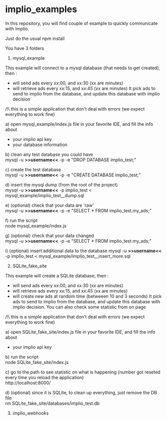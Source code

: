 # implio_examples 


In this repository, you will find couple of example to quickly communicate with Implio.

Just do the usual 
npm install

You have 3 folders

1. mysql_example

  This example will connect to a mysql database (that needs to get created), then :
   - will send ads every xx:00, and xx:30 (xx are minutes)
   - will retrieve ads every xx:15, and xx:45 (xx are minutes)
  It pick ads to send to implio from the database, and update this database with implio decision

  /!\ this is a simple application that don't deal with errors (we expect everything to work fine)


 a) open mysql_example/index.js file in your favorite IDE, and fill the info about
  - your implio api key
  - your database information 
   
  
 b) clean any test database you could have  
 mysql -u __>>username<<__ -p -e "DROP DATABASE implio_test;" 

 c) create the test database  
 mysql -u __>>username<<__ -p -e "CREATE DATABASE implio_test;" 
 
 d) insert the mysql dump (from the root of the project)  
 mysql -u __>>username<<__ -p implio_test < mysql_example/implio_test__dump.sql 
 
 e) (optional) check that your data are 'raw'  
 mysql -u __>>username<<__ -p -e "SELECT * FROM implio_test.my_ads;" 
 
 f) run the script  
 node mysql_example/index.js   
 
 
 g) (optional) check that your data changed  
 mysql -u __>>username<<__ -p -e "SELECT * FROM implio_test.my_ads;"   


 i) (optional) insert additional data to the database
 mysql -u __>>username<<__ -p implio_test < mysql_example/implio_test__insert_more.sql


2. SQLite_fake_site

  This example will create a SQLite database, then :
   - will send ads every xx:00, and xx:30 (xx are minutes)
   - will retrieve ads every xx:15, and xx:45 (xx are minutes)
   - will create new ads at random time (betweeen 10 and 3 seconds)
  It pick ads to send to implio from the database, and update this database with implio decision.
  You can also check some statistic from on page

  /!\ this is a simple application that don't deal with errors (we expect everything to work fine)


 a) open SQLite_fake_site/index.js file in your favorite IDE, and fill the info about
  - your implio api key
   
  
 b) run the script  
 node SQLite_fake_site/index.js

 c) go to the path to see statistic on what is happening (number got reseted every time you reload the application)  
 http://localhost:8000/



 d) (optional) since it is SQLite, to clean up everything, just remove the DB file  
 rm SQLite_fake_site/databases/implio_test.db

3. implio_webhooks

